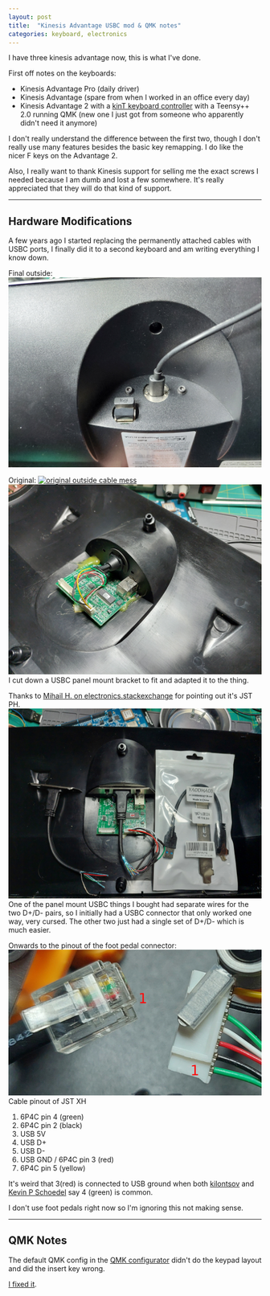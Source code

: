 ```yaml
---
layout: post
title:  "Kinesis Advantage USBC mod & QMK notes"
categories: keyboard, electronics
---
```


I have three kinesis advantage now, this is what I've done.

<!--excerpt-->
First off notes on the keyboards:
* Kinesis Advantage Pro (daily driver)
* Kinesis Advantage (spare from when I worked in an office every day)
* Kinesis Advantage 2 with a [kinT keyboard controller](https://github.com/kinx-project/kint) with a Teensy++ 2.0 running QMK (new one I just got from someone who apparently didn't need it anymore)

I don't really understand the difference between the first two, though I don't
really use many features besides the basic key remapping.
I do like the nicer F keys on the Advantage 2.


Also, I really want to thank Kinesis support for selling me the exact screws I needed because I am dumb and lost a few somewhere.
It's really appreciated that they will do that kind of support.

----
## Hardware Modifications

A few years ago I started replacing the permanently attached cables with USBC ports, I finally did it to a second keyboard and am writing everything I know down.

Final outside:
<a href="/images/kinesis-advantage-notes/final_outside.jpg"><img src="/images/kinesis-advantage-notes/final_outside.jpg" title="final outside"></a>

Original:
<a href="/images/kinesis-advantage-notes/orig_outside.jpg"><img src="/images/kinesis-advantage-notes/orig_outside.jpg" title="original outside cable mess"></a>
<a href="/images/kinesis-advantage-notes/orig_inside.jpg"><img src="/images/kinesis-advantage-notes/orig_inside.jpg" title="original inside"></a>
I cut down a USBC panel mount bracket to fit and adapted it to the thing.

Thanks to [Mihail H. on electronics.stackexchange](https://electronics.stackexchange.com/a/559183/181040) for pointing out it's JST PH.
<a href="/images/kinesis-advantage-notes/cables.jpg"><img src="/images/kinesis-advantage-notes/cables.jpg" title="usbc cables & final inside"></a>
One of the panel mount USBC things I bought had separate wires for the two D+/D- pairs, so I initially had a USBC connector that only worked one way, very cursed.
The other two just had a single set of D+/D- which is much easier.

Onwards to the pinout of the foot pedal connector:
<a href="/images/kinesis-advantage-notes/connector.jpg"><img src="/images/kinesis-advantage-notes/connector.jpg" title="final outside"></a>
Cable pinout of JST XH
1. 6P4C pin 4 (green)
2. 6P4C pin 2 (black)
3. USB 5V
4. USB D+
5. USB D-
6. USB GND / 6P4C pin 3 (red)
7. 6P4C pin 5 (yellow)


It's weird that 3(red) is connected to USB ground when both [kilontsov](https://gist.github.com/kolontsov/c5150fb253cf61c9c6865d12be4d02c8) and [Kevin P Schoedel](http://www.kw.igs.net/~schoedel/kinesis/) say 4 (green) is common.

I don't use foot pedals right now so I'm ignoring this not making sense.


-----
## QMK Notes


The default QMK config in the [QMK configurator](https://config.qmk.fm/#/kinesis/kint2pp/LAYOUT) didn't do the keypad layout and did the insert key wrong.

<a href="/images/kinesis-advantage-notes/kinesis_kint2pp_layout_mine.json">I fixed it</a>.
